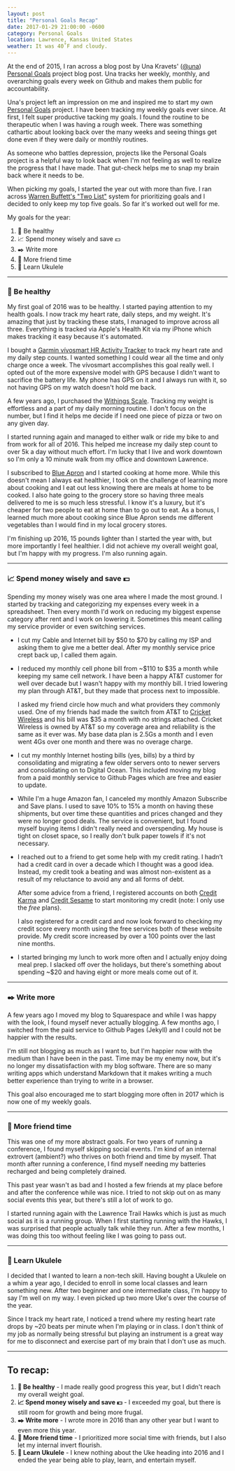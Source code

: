 ```yaml
---
layout: post
title: "Personal Goals Recap"
date: 2017-01-29 21:00:00 -0600
category: Personal Goals
location: Lawrence, Kansas United States
weather: It was 40˚F and cloudy.
---
```


At the end of 2015, I ran across a blog post by Una Kravets' ([@una](https://twitter.com/una)) [Personal Goals](http://una.im/personal-goals-guide/#💁) project blog post. Una tracks her weekly, monthly, and overarching goals every week on Github and makes them public for accountability. 

Una's project left an impression on me and inspired me to start my own [Personal Goals](https://github.com/jefftriplett/personal-goals) project. I have been tracking my weekly goals ever since. At first, I felt super productive tacking my goals. I found the routine to be therapeutic when I was having a rough week. There was something cathartic about looking back over the many weeks and seeing things get done even if they were daily or monthly routines. 

As someone who battles depression, projects like the Personal Goals project is a helpful way to look back when I'm not feeling as well to realize the progress that I have made. That gut-check helps me to snap my brain back where it needs to be. 

When picking my goals, I started the year out with more than five. I ran across [Warren Buffett's "Two List"](http://lifehacker.com/prioritize-your-goals-with-warren-buffetts-two-list-sys-1639146039) system for prioritizing goals and I decided to only keep my top five goals. So far it's worked out well for me.

My goals for the year:

1. :muscle: Be healthy
1. :chart_with_upwards_trend: Spend money wisely and save :dollar:
1. :black_nib: Write more
1. :speech_balloon: More friend time
1. :guitar: Learn Ukulele

---

### :muscle: Be healthy

My first goal of 2016 was to be healthy. I started paying attention to my health goals. I now track my heart rate, daily steps, and my weight. It's amazing that just by tracking these stats, I managed to improve across all three. Everything is tracked via Apple's Health Kit via my iPhone which makes tracking it easy because it's automated.

I bought a [Garmin vívosmart HR Activity Tracker](https://www.amazon.com/gp/product/B0177V0H7K/?tag={{site.amazon_affiliate_id}}) to track my heart rate and my daily step counts. I wanted something I could wear all the time and only charge once a week. The vívosmart accomplishes this goal really well. I opted out of the more expensive model with GPS because I didn't want to sacrifice the battery life. My phone has GPS on it and I always run with it, so not having GPS on my watch doesn't hold me back.

A few years ago, I purchased the [Withings Scale](https://www.amazon.com/Withings-Body-Composition-Wi-Fi-Scale/dp/B01F3LJ2RW/?tag={{site.amazon_affiliate_id}}). Tracking my weight is effortless and a part of my daily morning routine. I don't focus on the number, but I find it helps me decide if I need one piece of pizza or two on any given day.

I started running again and managed to either walk or ride my bike to and from work for all of 2016. This helped me increase my daily step count to over 5k a day without much effort. I'm lucky that I live and work downtown so I'm only a 10 minute walk from my office and downtown Lawrence.

I subscribed to [Blue Apron](https://www.blueapron.com/account) and I started cooking at home more. While this doesn't mean I always eat healthier, I took on the challenge of learning more about cooking and I eat out less knowing there are meals at home to be cooked. I also hate going to the grocery store so having three meals delivered to me is so much less stressful. I know it's a luxury, but it's cheaper for two people to eat at home than to go out to eat. As a bonus, I learned much more about cooking since Blue Apron sends me different vegetables than I would find in my local grocery stores.

I'm finishing up 2016, 15 pounds lighter than I started the year with, but more importantly I feel healthier. I did not achieve my overall weight goal, but I'm happy with my progress. I'm also running again.

---

### :chart_with_upwards_trend: Spend money wisely and save :dollar:

Spending my money wisely was one area where I made the most ground. I started by tracking and categorizing my expenses every week in a spreadsheet. Then every month I'd work on reducing my biggest expense category after rent and I work on lowering it. Sometimes this meant calling my service provider or even switching services. 

- I cut my Cable and Internet bill by $50 to $70 by calling my ISP and asking them to give me a better deal. After my monthly service price crept back up, I called them again. 

- I reduced my monthly cell phone bill from ~$110 to $35 a month while keeping my same cell network. I have been a happy AT&T customer for well over decade but I wasn't happy with my monthly bill. I tried lowering my plan through AT&T, but they made that process next to impossible.

  I asked my friend circle how much and what providers they commonly used. One of my friends had made the switch from AT&T to [Cricket Wireless](https://refer.cricketwireless.com/8vPd0Sc) and his bill was $35 a month with no strings attached. Cricket Wireless is owned by AT&T so my coverage area and reliability is the same as it ever was. My base data plan is 2.5Gs a month and I even went 4Gs over one month and there was no overage charge. 

- I cut my monthly Internet hosting bills (yes, bills) by a third by consolidating and migrating a few older servers onto to newer servers and consolidating on to Digital Ocean. This included moving my blog from a paid monthly service to Github Pages which are free and easier to update.

- While I'm a huge Amazon fan, I canceled my monthly Amazon Subscribe and Save plans. I used to save 10% to 15% a month on having these shipments, but over time these quantities and prices changed and they were no longer good deals. The service is convenient, but I found myself buying items I didn't really need and overspending. My house is tight on closet space, so I really don't bulk paper towels if it's not necessary.

- I reached out to a friend to get some help with my credit rating. I hadn’t had a credit card in over a decade which I thought was a good idea. Instead, my credit took a beating and was almost non-existent as a result of my reluctance to avoid any and all forms of debt.

  After some advice from a friend, I registered accounts on both [Credit Karma](https://www.creditkarma.com) and [Credit Sesame](https://www.creditsesame.com/) to start monitoring my credit (note: I only use the *free* plans). 

  I also registered for a credit card and now look forward to checking my credit score every month using the free services both of these website provide. My credit score increased by over a 100 points over the last nine months.

- I started bringing my lunch to work more often and I actually enjoy doing meal prep. I slacked off over the holidays, but there's something about spending ~$20 and having eight or more meals come out of it.

---

### :black_nib: Write more

A few years ago I moved my blog to Squarespace and while I was happy with the look, I found myself never actually blogging. A few months ago, I switched from the paid service to Github Pages (Jekyll) and I could not be happier with the results.

I'm still not blogging as much as I want to, but I'm happier now with the medium than I have been in the past. Time may be my enemy now, but it's no longer my dissatisfaction with my blog software. There are so many writing apps which understand Markdown that it makes writing a much better experience than trying to write in a browser.

This goal also encouraged me to start blogging more often in 2017 which is now one of my weekly goals.

---

### :speech_balloon: More friend time

This was one of my more abstract goals. For two years of running a conference, I found myself skipping social events. I'm kind of an internal extrovert (ambient?) who thrives on both friend and time by myself. That month after running a conference, I find myself needing my batteries recharged and being completely drained. 

This past year wasn't as bad and I hosted a few friends at my place before and after the conference while was nice. I tried to not skip out on as many social events this year, but there's still a lot of work to go.

I started running again with the Lawrence Trail Hawks which is just as much social as it is a running group. When I first starting running with the Hawks, I was surprised that people actually talk while they run. After a few months, I was doing this too without feeling like I was going to pass out.

---

### :guitar: Learn Ukulele

I decided that I wanted to learn a non-tech skill. Having bought a Ukulele on a whim a year ago, I decided to enroll in some local classes and learn something new. After two beginner and one intermediate class, I'm happy to say I'm well on my way. I even picked up two more Uke's over the course of the year.

Since I track my heart rate, I noticed a trend where my resting heart rate drops by ~20 beats per minute when I'm playing or in class. I don't think of my job as normally being stressful but playing an instrument is a great way for me to disconnect and exercise part of my brain that I don't use as much.

---

## To recap:

1. **:muscle: Be healthy** - I made really good progress this year, but I didn't reach my overall weight goal.
1. **:chart_with_upwards_trend: Spend money wisely and save :dollar:** - I exceeded my goal, but there is still room for growth and being more frugal.
1. **:black_nib: Write more** - I wrote more in 2016 than any other year but I want to even more this year.
1. **:speech_balloon: More friend time** - I prioritized more social time with friends, but I also let my internal invert flourish.
1. **:guitar: Learn Ukulele** - I knew nothing about the Uke heading into 2016 and I ended the year being able to play, learn, and entertain myself.
